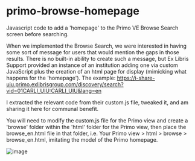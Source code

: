 # primo-browse-homepage
Javascript code to add a 'homepage' to the Primo VE Browse Search screen before searching.

When we implemented the Browse Search, we were interested in having some sort of message for users that would mention the gaps in those results. There is no built-in ability to create such a message, but Ex Libris Support provided an instance of an institution adding one via custom JavaScript plus the creation of an html page for display (mimicking what happens for the 'homepage'). The example: https://i-share-uiu.primo.exlibrisgroup.com/discovery/search?vid=01CARLI_UIU:CARLI_UIU&lang=en

I extracted the relevant code from their custom.js file, tweaked it, and am sharing it here for communal benefit.

You will need to modify the custom.js file for the Primo view and create a 'browse' folder within the 'html' folder for the Primo view, then place the browse_en.html file in that folder, i.e. Your Primo view > html > browse > browse_en.html, imitating the model of the Primo homepage.

![image](https://user-images.githubusercontent.com/75031778/180499512-ff4d1e6a-72ec-41c9-a966-ddb3572fa60e.png)
